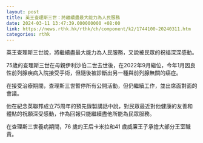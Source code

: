 ```yaml
---
layout: post
title: 英王查理斯三世：將繼續盡最大能力為人民服務
date: 2024-03-11 13:47:39.000000000 +08:00
link: https://news.rthk.hk/rthk/ch/component/k2/1744100-20240311.htm
categories: rthk
---
```


英王查理斯三世說，將繼續盡最大能力為人民服務，又說被民眾的祝福深深感動。 

75歲的查理斯三世在母親伊利沙伯二世去世後，在2022年9月繼位，今年1月因良性前列腺疾病入院接受手術，但隨後被診斷出另一種與前列腺無關的癌症。

在接受治療期間，查理斯三世暫停所有公開活動，但仍繼續工作，並出席面對面的會議。

他在紀念英聯邦成立75周年的預先錄製講話中說，對民眾最近對他健康的友善和體貼的祝願深受感動，作為回報只能繼續盡他所能為民眾服務。

在查理斯三世養病期間，76 歲的王后卡米拉和41 歲威廉王子承擔大部分王室職責。
